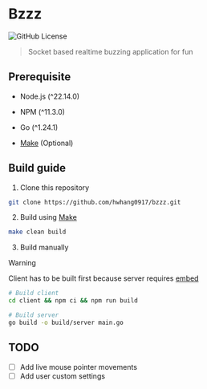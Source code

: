 # Bzzz

![GitHub License](https://img.shields.io/github/license/hwhang0917/bzzz?style=flat)

> Socket based realtime buzzing application for fun

## Prerequisite

- Node.js (^22.14.0)
- NPM (^11.3.0)
- Go (^1.24.1)

- [Make](https://www.gnu.org/software/make/) (Optional)

## Build guide

1. Clone this repository

```sh
git clone https://github.com/hwhang0917/bzzz.git
```

2. Build using [Make](https://www.gnu.org/software/make/)

```sh
make clean build
```

3. Build manually

> [!WARNING]
> Client has to be built first because server requires [embed](https://pkg.go.dev/embed)

```sh
# Build client
cd client && npm ci && npm run build

# Build server
go build -o build/server main.go
```

## TODO

- [ ] Add live mouse pointer movements
- [ ] Add user custom settings
